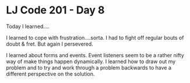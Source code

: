 # LJ Code 201 - Day 8

Today I learned....

I learned to cope with frustration....sorta. I had to fight off regular bouts of doubt & fret. But again I persevered.

I learned about forms and events. Event listeners seem to be a rather nifty way of make things happen dynamically. I learned how to draw out my problem and to try and work through a problem backwards to have a different perspective on the solution.
